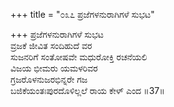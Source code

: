 +++
title = "೦೩೭ ಪ್ರಜೆಗಳನುರಾಗಿಗಳೆ ಸುಭಟ"

+++
ಪ್ರಜೆಗಳನುರಾಗಿಗಳೆ ಸುಭಟ  
ವ್ರಜಕೆ ಜೀವಿತ ಸಂದಿಹುದೆ ವರ  
ಸುಜನರಿಗೆ ಸಂತೋಷವೇ ಮಧುರೋಕ್ತಿ ರಚನೆಯಲಿ  
ವಿಜಯ ಭೀಮರು ಯಮಳರಿವರ  
ಗ್ರಜರೊಳನುಜರಭಿನ್ನರೇ ಗಜ  
ಬಜಿಕೆಯಂತಃಪುರದೊಳಿಲ್ಲಲೆ ರಾಯ ಕೇಳ್ ಎಂದ      ॥37॥